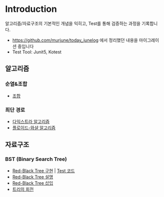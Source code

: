 # Introduction

알고리즘/자료구조의 기본적인 개념을 익히고, Test를 통해 검증하는 과정을 기록합니다.

- https://github.com/murjune/today_junelog 에서 정리했던 내용을 마이그레이션 중입니다
- Test Tool: Junit5, Kotest
 

## 알고리즘

### 순열&조합
- [조합](./src/main/java/com/murjune/practice/algorithm/combination)

### 최단 경로

- [다익스트라 알고리즘](./src/main/java/com/murjune/practice/algorithm/dijkstra)
- [플로이드-와샬 알고리즘](./src/main/java/com/murjune/practice/algorithm/floyd)

## 자료구조

### BST (Binary Search Tree)
- [Red-Black Tree 구현](./src/main/java/com/murjune/practice/algorithm/datastructure/bst/RedBlackTree.kt) | [Test 코드](./src/test/kotlin/com/murjune/practice/algorithm/datastructure/bst/RedBlackTreeTest.kt)
- [Red-Black Tree 설명](./src/main/java/com/murjune/practice/algorithm/datastructure/bst/RedBlackTree.md)
- [Red-Black Tree 삽입](./src/main/java/com/murjune/practice/algorithm/datastructure/bst/RedBlackTree_Insert.md)
- [트리의 회전](./src/main/java/com/murjune/practice/algorithm/datastructure/bst/TreeRotate.md)
